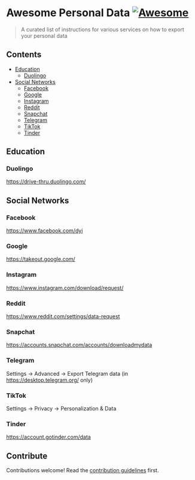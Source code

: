 # Awesome Personal Data [![Awesome](https://awesome.re/badge.svg)](https://awesome.re)

> A curated list of instructions for various services on how to export your personal data


## Contents

- [Education](#education)
  - [Duolingo](#duolingo)
- [Social Networks](#social-networks)
  - [Facebook](#facebook)
  - [Google](#google)
  - [Instagram](#instagram)
  - [Reddit](#reddit)
  - [Snapchat](#snapchat)
  - [Telegram](#telegram)
  - [TikTok](#tiktok)
  - [Tinder](#tinder)

## Education

### Duolingo

https://drive-thru.duolingo.com/

## Social Networks

### Facebook

https://www.facebook.com/dyi

### Google

https://takeout.google.com/

### Instagram

https://www.instagram.com/download/request/

### Reddit

https://www.reddit.com/settings/data-request

### Snapchat

https://accounts.snapchat.com/accounts/downloadmydata

### Telegram

Settings -> Advanced -> Export Telegram data (in https://desktop.telegram.org/ only)

### TikTok

Settings -> Privacy -> Personalization & Data

### Tinder

https://account.gotinder.com/data


## Contribute

Contributions welcome! Read the [contribution guidelines](contributing.md) first.
